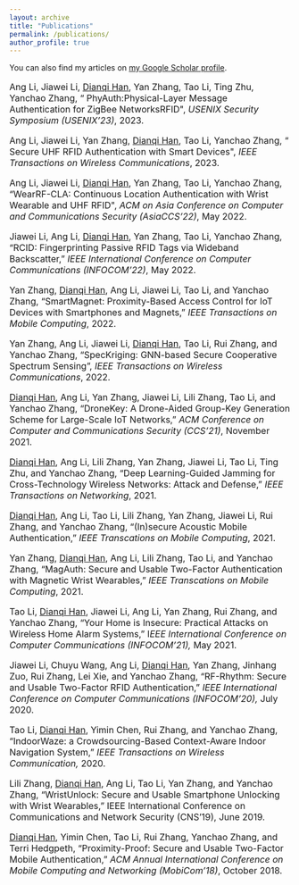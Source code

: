 ```yaml
---
layout: archive
title: "Publications"
permalink: /publications/
author_profile: true
---
```



<div class="wordwrap">You can also find my articles on <a href="{{https://scholar.google.com/citations?user=9t5M1bsAAAAJ&hl=En}}">my Google Scholar profile</a>.</div>

<p class="font_8" style="font-size:16px;"> Ang Li, Jiawei Li, <span style="text-decoration:underline;"> Dianqi Han</span>, Yan Zhang, Tao Li, Ting Zhu, Yanchao Zhang, &ldquo; PhyAuth:Physical-Layer Message Authentication for ZigBee NetworksRFID&quot;, <span style="font-style:italic;">USENIX Security Symposium (USENIX&rsquo;23)</span>, 2023. <br />  

<p class="font_8" style="font-size:16px;"> Ang Li, Jiawei Li, Yan Zhang, <span style="text-decoration:underline;"> Dianqi Han</span>, Tao Li, Yanchao Zhang, &ldquo; Secure UHF RFID Authentication with Smart Devices&quot;, <span style="font-style:italic;">IEEE Transactions on Wireless Communications</span>, 2023. <br /> 

<p class="font_8" style="font-size:16px;"> Ang Li, Jiawei Li, <span style="text-decoration:underline;">Dianqi Han</span>, Yan Zhang, Tao Li, Yanchao Zhang, &ldquo;WearRF-CLA: Continuous Location Authentication with Wrist Wearable and UHF RFID&quot;, <span style="font-style:italic;">ACM on Asia Conference on Computer and Communications Security (AsiaCCS&rsquo;22)</span>, May 2022. <br />

<p class="font_8" style="font-size:16px;"> Jiawei Li, Ang Li, <span style="text-decoration:underline;">Dianqi Han</span>, Yan Zhang, Tao Li, Yanchao Zhang, &ldquo;RCID: Fingerprinting Passive RFID Tags via Wideband Backscatter,&rdquo; <span style="font-style:italic;">IEEE International Conference on Computer Communications (INFOCOM&rsquo;22)</span>, May 2022. <br />

<p class="font_8" style="font-size:16px;"> Yan Zhang, <span style="text-decoration:underline;">Dianqi Han</span>, Ang Li, Jiawei Li, Tao Li, and Yanchao Zhang, &ldquo;SmartMagnet: Proximity-Based Access Control for IoT Devices with Smartphones and Magnets,&rdquo; <span style="font-style:italic;">IEEE Transactions on Mobile Computing</span>, 2022. <br />

<p class="font_8" style="font-size:16px;"> Yan Zhang, Ang Li, Jiawei Li, <span style="text-decoration:underline;">Dianqi Han</span>, Tao Li, Rui Zhang, and Yanchao Zhang, &ldquo;SpecKriging: GNN-based Secure Cooperative Spectrum Sensing&rdquo;, <span style="font-style:italic;">IEEE Transactions on Wireless Communications</span>, 2022. <br />

<p class="font_8" style="font-size:16px;"> <span style="text-decoration:underline;">Dianqi Han</span>, Ang Li, Yan Zhang, Jiawei Li, Lili Zhang, Tao Li, and Yanchao Zhang, &ldquo;DroneKey: A Drone-Aided Group-Key Generation Scheme for Large-Scale IoT Networks,&rdquo; <span style="font-style:italic;">ACM Conference on Computer and Communications Security (CCS&rsquo;21)</span>, November 2021. <br />

<p class="font_8" style="font-size:16px;"> <span style="text-decoration:underline;">Dianqi Han</span>, Ang Li, Lili Zhang, Yan Zhang, Jiawei Li, Tao Li, Ting Zhu, and Yanchao Zhang, &ldquo;Deep Learning-Guided Jamming for Cross-Technology Wireless Networks: Attack and Defense,&rdquo; <span style="font-style:italic;">IEEE Transactions on Networking</span>, 2021. <br />

<p class="font_8" style="font-size:16px;"> <span style="text-decoration:underline;">Dianqi Han</span>, Ang Li, Tao Li, Lili Zhang, Yan Zhang, Jiawei Li, Rui Zhang, and Yanchao Zhang, &ldquo;(In)secure Acoustic Mobile Authentication,&rdquo; <span style="font-style:italic;">IEEE Transcations on Mobile Computing</span>, 2021. <br />

<p class="font_8" style="font-size:16px;"> Yan Zhang, <span style="text-decoration:underline;">Dianqi Han</span>, Ang Li, Lili Zhang, Tao Li, and Yanchao Zhang, &ldquo;MagAuth: Secure and Usable Two-Factor Authentication with Magnetic Wrist Wearables,&rdquo; <span style="font-style:italic;">IEEE Transcations on Mobile Computing</span>, 2021. <br />

<p class="font_8" style="font-size:16px;"> Tao Li, <span style="text-decoration:underline;">Dianqi Han</span>, Jiawei Li, Ang Li, Yan Zhang, Rui Zhang, and Yanchao Zhang, &ldquo;Your Home is Insecure: Practical Attacks on Wireless Home Alarm Systems,&rdquo; I<span style="font-style:italic;">EEE International Conference on Computer Communications (INFOCOM&rsquo;21),</span> May 2021. <br />

<p class="font_8" style="font-size:16px;"> Jiawei Li, Chuyu Wang, Ang Li, <span style="text-decoration:underline;">Dianqi Han</span>, Yan Zhang, Jinhang Zuo, Rui Zhang, Lei Xie, and Yanchao Zhang, &ldquo;RF-Rhythm: Secure and Usable Two-Factor RFID Authentication,&rdquo; <span style="font-style:italic;">IEEE International Conference on Computer Communications (INFOCOM&rsquo;20),</span> July 2020. <br />

<p class="font_8" style="font-size:16px;"> Tao Li, <span style="text-decoration:underline;">Dianqi Han</span>, Yimin Chen, Rui Zhang, and Yanchao Zhang, &ldquo;IndoorWaze: a Crowdsourcing-Based Context-Aware Indoor Navigation System,&rdquo; <span style="font-style:italic;">IEEE Transactions on Wireless Communication, </span> 2020. <br />

<p class="font_8" style="font-size:16px;"> Lili Zhang, <span style="text-decoration:underline;">Dianqi Han</span>, Ang Li, Tao Li, Yan Zhang, and Yanchao Zhang, &ldquo;WristUnlock: Secure and Usable Smartphone Unlocking with Wrist Wearables,&rdquo; IEEE International Conference on Communications and Network Security (CNS&rsquo;19),  </span>  June 2019. <br />

<p class="font_8" style="font-size:16px;"> <span style="text-decoration:underline;">Dianqi Han</span>, Yimin Chen, Tao Li, Rui Zhang, Yanchao Zhang, and Terri Hedgpeth, &ldquo;Proximity-Proof: Secure and Usable Two-Factor Mobile Authentication,&rdquo; <span style="font-style:italic;">ACM Annual International Conference on Mobile Computing and Networking (MobiCom&rsquo;18)</span>, October 2018.</p>
